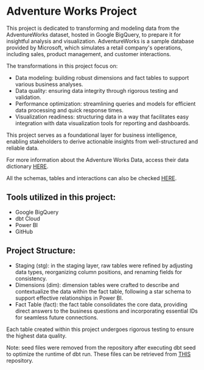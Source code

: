 # Adventure Works Project

This project is dedicated to transforming and modeling data from the AdventureWorks dataset, hosted in Google BigQuery, to prepare it for insightful analysis and visualization. AdventureWorks is a sample database provided by Microsoft, which simulates a retail company's operations, including sales, product management, and customer interactions.

The transformations in this project focus on:

- Data modeling: building robust dimensions and fact tables to support various business analyses.
- Data quality: ensuring data integrity through rigorous testing and validation.
- Performance optimization: streamlining queries and models for efficient data processing and quick response times.
- Visualization readiness: structuring data in a way that facilitates easy integration with data visualization tools for reporting and dashboards.

This project serves as a foundational layer for business intelligence, enabling stakeholders to derive actionable insights from well-structured and reliable data.

For more information about the Adventure Works Data, access their data dictionary [HERE](https://dataedo.com/download/AdventureWorks.pdf).

All the schemas, tables and interactions can also be checked [HERE](https://raw.githubusercontent.com/dpavancini/analytics-engineering/main/AdventureWorks/AdventureWorksERD.jpeg).

## Tools utilized in this project:

- Google BigQuery
- dbt Cloud
- Power BI
- GitHub

## Project Structure:

- Staging (stg): in the staging layer, raw tables were refined by adjusting data types, reorganizing column positions, and renaming fields for consistency.
- Dimensions (dim): dimension tables were crafted to describe and contextualize the data within the fact table, following a star schema to support effective relationships in Power BI.
- Fact Table (fact): the fact table consolidates the core data, providing direct answers to the business questions and incorporating essential IDs for seamless future connections.

Each table created within this project undergoes rigorous testing to ensure the highest data quality.

Note: seed files were removed from the repository after executing dbt seed to optimize the runtime of dbt run. These files can be retrieved from [THIS](https://github.com/techindicium/academy-dbt) repository.

